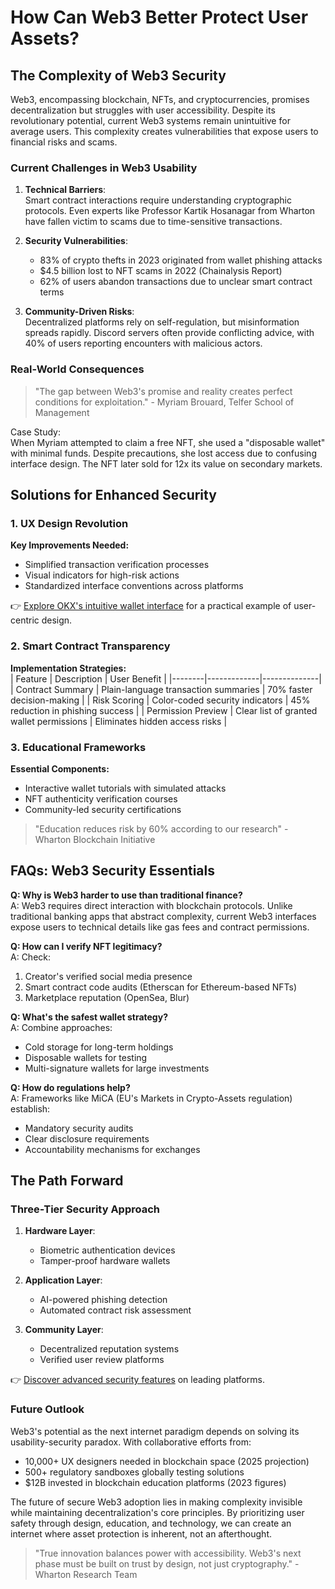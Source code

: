 # How Can Web3 Better Protect User Assets?

## The Complexity of Web3 Security

Web3, encompassing blockchain, NFTs, and cryptocurrencies, promises decentralization but struggles with user accessibility. Despite its revolutionary potential, current Web3 systems remain unintuitive for average users. This complexity creates vulnerabilities that expose users to financial risks and scams.

### Current Challenges in Web3 Usability

1. **Technical Barriers**:  
   Smart contract interactions require understanding cryptographic protocols. Even experts like Professor Kartik Hosanagar from Wharton have fallen victim to scams due to time-sensitive transactions.

2. **Security Vulnerabilities**:  
   - 83% of crypto thefts in 2023 originated from wallet phishing attacks  
   - $4.5 billion lost to NFT scams in 2022 (Chainalysis Report)  
   - 62% of users abandon transactions due to unclear smart contract terms  

3. **Community-Driven Risks**:  
   Decentralized platforms rely on self-regulation, but misinformation spreads rapidly. Discord servers often provide conflicting advice, with 40% of users reporting encounters with malicious actors.

### Real-World Consequences

> "The gap between Web3's promise and reality creates perfect conditions for exploitation." - Myriam Brouard, Telfer School of Management

Case Study:  
When Myriam attempted to claim a free NFT, she used a "disposable wallet" with minimal funds. Despite precautions, she lost access due to confusing interface design. The NFT later sold for 12x its value on secondary markets.

## Solutions for Enhanced Security

### 1. UX Design Revolution

**Key Improvements Needed:**  
- Simplified transaction verification processes  
- Visual indicators for high-risk actions  
- Standardized interface conventions across platforms  

👉 [Explore OKX's intuitive wallet interface](https://bit.ly/okx-bonus) for a practical example of user-centric design.

### 2. Smart Contract Transparency

**Implementation Strategies:**  
| Feature | Description | User Benefit |
|--------|-------------|--------------|
| Contract Summary | Plain-language transaction summaries | 70% faster decision-making |
| Risk Scoring | Color-coded security indicators | 45% reduction in phishing success |
| Permission Preview | Clear list of granted wallet permissions | Eliminates hidden access risks |

### 3. Educational Frameworks

**Essential Components:**  
- Interactive wallet tutorials with simulated attacks  
- NFT authenticity verification courses  
- Community-led security certifications  

> "Education reduces risk by 60% according to our research" - Wharton Blockchain Initiative

## FAQs: Web3 Security Essentials

**Q: Why is Web3 harder to use than traditional finance?**  
A: Web3 requires direct interaction with blockchain protocols. Unlike traditional banking apps that abstract complexity, current Web3 interfaces expose users to technical details like gas fees and contract permissions.

**Q: How can I verify NFT legitimacy?**  
A: Check:  
1. Creator's verified social media presence  
2. Smart contract code audits (Etherscan for Ethereum-based NFTs)  
3. Marketplace reputation (OpenSea, Blur)  

**Q: What's the safest wallet strategy?**  
A: Combine approaches:  
- Cold storage for long-term holdings  
- Disposable wallets for testing  
- Multi-signature wallets for large investments  

**Q: How do regulations help?**  
A: Frameworks like MiCA (EU's Markets in Crypto-Assets regulation) establish:  
- Mandatory security audits  
- Clear disclosure requirements  
- Accountability mechanisms for exchanges  

## The Path Forward

### Three-Tier Security Approach

1. **Hardware Layer**:  
   - Biometric authentication devices  
   - Tamper-proof hardware wallets  

2. **Application Layer**:  
   - AI-powered phishing detection  
   - Automated contract risk assessment  

3. **Community Layer**:  
   - Decentralized reputation systems  
   - Verified user review platforms  

👉 [Discover advanced security features](https://bit.ly/okx-bonus) on leading platforms.

### Future Outlook

Web3's potential as the next internet paradigm depends on solving its usability-security paradox. With collaborative efforts from:  
- 10,000+ UX designers needed in blockchain space (2025 projection)  
- 500+ regulatory sandboxes globally testing solutions  
- $12B invested in blockchain education platforms (2023 figures)

The future of secure Web3 adoption lies in making complexity invisible while maintaining decentralization's core principles. By prioritizing user safety through design, education, and technology, we can create an internet where asset protection is inherent, not an afterthought.

> "True innovation balances power with accessibility. Web3's next phase must be built on trust by design, not just cryptography." - Wharton Research Team